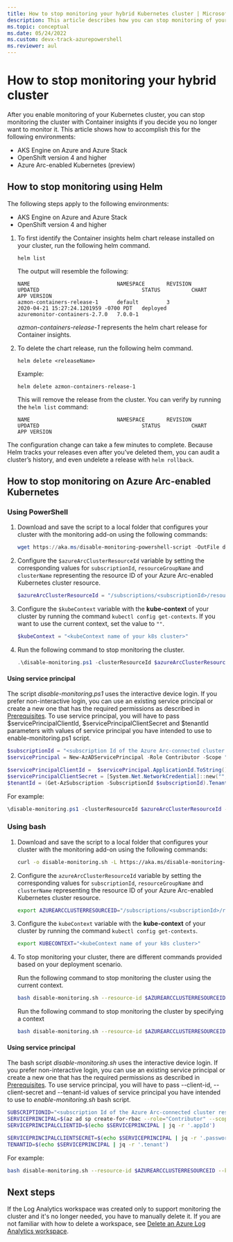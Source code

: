 ```yaml
---
title: How to stop monitoring your hybrid Kubernetes cluster | Microsoft Docs
description: This article describes how you can stop monitoring of your hybrid Kubernetes cluster with Container insights.
ms.topic: conceptual
ms.date: 05/24/2022
ms.custom: devx-track-azurepowershell
ms.reviewer: aul
---
```


# How to stop monitoring your hybrid cluster

After you enable monitoring of your Kubernetes cluster, you can stop monitoring the cluster with Container insights if you decide you no longer want to monitor it. This article shows how to accomplish this for the following environments:

- AKS Engine on Azure and Azure Stack
- OpenShift version 4 and higher
- Azure Arc-enabled Kubernetes (preview)

## How to stop monitoring using Helm

The following steps apply to the following environments:

- AKS Engine on Azure and Azure Stack
- OpenShift version 4 and higher

1. To first identify the Container insights helm chart release installed on your cluster, run the following helm command.

    ```
    helm list
    ```

    The output will resemble the following:

    ```
    NAME                            NAMESPACE       REVISION        UPDATED                                 STATUS          CHART                           APP VERSION
    azmon-containers-release-1      default         3               2020-04-21 15:27:24.1201959 -0700 PDT   deployed        azuremonitor-containers-2.7.0   7.0.0-1
    ```

    *azmon-containers-release-1* represents the helm chart release for Container insights.

2. To delete the chart release, run the following helm command.

    `helm delete <releaseName>`

    Example:

    `helm delete azmon-containers-release-1`

    This will remove the release from the cluster. You can verify by running the `helm list` command:

    ```
    NAME                            NAMESPACE       REVISION        UPDATED                                 STATUS          CHART                           APP VERSION
    ```

The configuration change can take a few minutes to complete. Because Helm tracks your releases even after you’ve deleted them, you can audit a cluster’s history, and even undelete a release with `helm rollback`.

## How to stop monitoring on Azure Arc-enabled Kubernetes

### Using PowerShell

1. Download and save the script to a local folder that configures your cluster with the monitoring add-on using the following commands:

    ```powershell
    wget https://aka.ms/disable-monitoring-powershell-script -OutFile disable-monitoring.ps1
    ```

2. Configure the `$azureArcClusterResourceId` variable by setting the corresponding values for `subscriptionId`, `resourceGroupName` and `clusterName` representing the resource ID of your Azure Arc-enabled Kubernetes cluster resource.

    ```powershell
    $azureArcClusterResourceId = "/subscriptions/<subscriptionId>/resourceGroups/<resourceGroupName>/providers/Microsoft.Kubernetes/connectedClusters/<clusterName>"
    ```

3. Configure the `$kubeContext` variable with the **kube-context** of your cluster by running the command `kubectl config get-contexts`. If you want to use the current context, set the value to `""`.

    ```powershell
    $kubeContext = "<kubeContext name of your k8s cluster>"
    ```

4. Run the following command to stop monitoring the cluster.

    ```powershell
    .\disable-monitoring.ps1 -clusterResourceId $azureArcClusterResourceId -kubeContext $kubeContext
    ```

#### Using service principal
The script *disable-monitoring.ps1* uses the interactive device login. If you prefer non-interactive login, you can use an existing service principal or create a new one that has the required permissions as described in [Prerequisites](container-insights-enable-arc-enabled-clusters.md#prerequisites). To use service principal, you will have to pass $servicePrincipalClientId, $servicePrincipalClientSecret and $tenantId parameters with values of service principal you have intended to use to enable-monitoring.ps1 script.

```powershell
$subscriptionId = "<subscription Id of the Azure Arc-connected cluster resource>"
$servicePrincipal = New-AzADServicePrincipal -Role Contributor -Scope "/subscriptions/$subscriptionId"

$servicePrincipalClientId =  $servicePrincipal.ApplicationId.ToString()
$servicePrincipalClientSecret = [System.Net.NetworkCredential]::new("", $servicePrincipal.Secret).Password
$tenantId = (Get-AzSubscription -SubscriptionId $subscriptionId).TenantId
```

For example:

```powershell
\disable-monitoring.ps1 -clusterResourceId $azureArcClusterResourceId -kubeContext $kubeContext -servicePrincipalClientId $servicePrincipalClientId -servicePrincipalClientSecret $servicePrincipalClientSecret -tenantId $tenantId
```


### Using bash

1. Download and save the script to a local folder that configures your cluster with the monitoring add-on using the following commands:

    ```bash
    curl -o disable-monitoring.sh -L https://aka.ms/disable-monitoring-bash-script
    ```

2. Configure the `azureArcClusterResourceId` variable by setting the corresponding values for `subscriptionId`, `resourceGroupName` and `clusterName` representing the resource ID of your Azure Arc-enabled Kubernetes cluster resource.

    ```bash
    export AZUREARCCLUSTERRESOURCEID="/subscriptions/<subscriptionId>/resourceGroups/<resourceGroupName>/providers/Microsoft.Kubernetes/connectedClusters/<clusterName>"
    ```

3. Configure the `kubeContext` variable with the **kube-context** of your cluster by running the command `kubectl config get-contexts`.

    ```bash
    export KUBECONTEXT="<kubeContext name of your k8s cluster>"
    ```

4. To stop monitoring your cluster, there are different commands provided based on your deployment scenario.

    Run the following command to stop monitoring the cluster using the current context.

    ```bash
    bash disable-monitoring.sh --resource-id $AZUREARCCLUSTERRESOURCEID
    ```

    Run the following command to stop monitoring the cluster by specifying a context

    ```bash
    bash disable-monitoring.sh --resource-id $AZUREARCCLUSTERRESOURCEID --kube-context $KUBECONTEXT
    ```

#### Using service principal
The bash script *disable-monitoring.sh* uses the interactive device login. If you prefer non-interactive login, you can use an existing service principal or create a new one that has the required permissions as described in [Prerequisites](container-insights-enable-arc-enabled-clusters.md#prerequisites). To use service principal, you will have to pass --client-id, --client-secret and  --tenant-id values of service principal you have intended to use to *enable-monitoring.sh* bash script.

```bash
SUBSCRIPTIONID="<subscription Id of the Azure Arc-connected cluster resource>"
SERVICEPRINCIPAL=$(az ad sp create-for-rbac --role="Contributor" --scopes="/subscriptions/${SUBSCRIPTIONID}")
SERVICEPRINCIPALCLIENTID=$(echo $SERVICEPRINCIPAL | jq -r '.appId')

SERVICEPRINCIPALCLIENTSECRET=$(echo $SERVICEPRINCIPAL | jq -r '.password')
TENANTID=$(echo $SERVICEPRINCIPAL | jq -r '.tenant')
```

For example:

```bash
bash disable-monitoring.sh --resource-id $AZUREARCCLUSTERRESOURCEID --kube-context $KUBECONTEXT --client-id $SERVICEPRINCIPALCLIENTID --client-secret $SERVICEPRINCIPALCLIENTSECRET  --tenant-id $TENANTID
```

## Next steps

If the Log Analytics workspace was created only to support monitoring the cluster and it's no longer needed, you have to manually delete it. If you are not familiar with how to delete a workspace, see [Delete an Azure Log Analytics workspace](../logs/delete-workspace.md).
